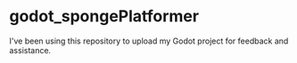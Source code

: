 # godot_spongePlatformer

I've been using this repository to upload my Godot project for feedback and assistance.
